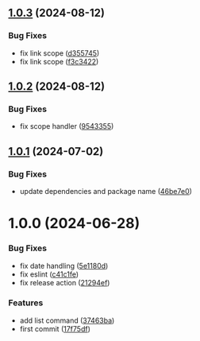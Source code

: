 ## [1.0.3](https://github.com/commercelayer/commercelayer-cli-plugin-links/compare/v1.0.2...v1.0.3) (2024-08-12)


### Bug Fixes

* fix link scope ([d355745](https://github.com/commercelayer/commercelayer-cli-plugin-links/commit/d355745e83b2a5fd2f888e1dbcd96646e3dd7938))
* fix link scope ([f3c3422](https://github.com/commercelayer/commercelayer-cli-plugin-links/commit/f3c3422638f72c6ea800cae05598ad7a70f67ef3))

## [1.0.2](https://github.com/commercelayer/commercelayer-cli-plugin-links/compare/v1.0.1...v1.0.2) (2024-08-12)


### Bug Fixes

* fix scope handler ([9543355](https://github.com/commercelayer/commercelayer-cli-plugin-links/commit/9543355dd8a6c0781e6d6008ba10b3be24b53bdf))

## [1.0.1](https://github.com/commercelayer/commercelayer-cli-plugin-links/compare/v1.0.0...v1.0.1) (2024-07-02)


### Bug Fixes

* update dependencies and package name ([46be7e0](https://github.com/commercelayer/commercelayer-cli-plugin-links/commit/46be7e056536fb413d6138c1b6a75f00e9959bee))

# 1.0.0 (2024-06-28)


### Bug Fixes

* fix date handling ([5e1180d](https://github.com/commercelayer/commercelayer-cli-plugin-links/commit/5e1180dfc11b22587cc15a0d79134114d9cb0fca))
* fix eslint ([c41c1fe](https://github.com/commercelayer/commercelayer-cli-plugin-links/commit/c41c1fea1fab220787570d5e5ecb0d9d2b8441ae))
* fix release action ([21294ef](https://github.com/commercelayer/commercelayer-cli-plugin-links/commit/21294efbd74910abac52257b1fcfdeb724ceb6b7))


### Features

* add list command ([37463ba](https://github.com/commercelayer/commercelayer-cli-plugin-links/commit/37463ba926d066c09f4158e7ae57eb355abcd02e))
* first commit ([17f75df](https://github.com/commercelayer/commercelayer-cli-plugin-links/commit/17f75df75111c3746db7f3d0f0d320871ab7f9c6))
